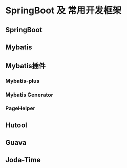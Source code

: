 # SpringBoot 及 常用开发框架

## SpringBoot



## Mybatis



## Mybatis插件

### 	Mybatis-plus



### 	Mybatis Generator



### 	PageHelper



## Hutool



## Guava



## Joda-Time



